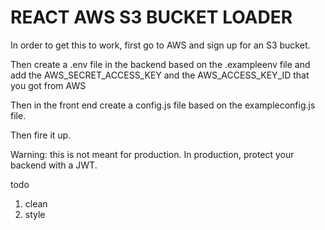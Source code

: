 # REACT AWS S3 BUCKET LOADER

In order to get this to work, first go to AWS and sign up for an S3 bucket. 

Then create a .env file in the backend based on the .exampleenv file and add  the AWS_SECRET_ACCESS_KEY and the AWS_ACCESS_KEY_ID that you got from AWS

Then in the front end create a config.js file based on the exampleconfig.js file.

Then fire it up.

Warning:  this is not meant for production.  In production, protect your backend with a JWT.

todo 

1) clean
2) style